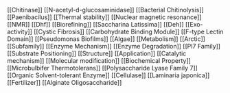 [[Chitinase]]
[[N-acetyl-d-glucosaminidase]]
[[Bacterial Chitinolysis]]
[[Paenibacilus]]
[[Thermal stability]]
[[Nuclear magnetic resonance]]
[[NMR]]
[[Dhf]]
[[Biorefining]]
[[Saccharina Latissima]]
[[Deh]]
[[Exo-activity]]
[[Cystic Fibrosis]]
[[Carbohydrate Binding Module]]
[[F-type Lectin Domain]]
[[Pseudomonas Biofilms]]
[[Algae]]
[[Metabolism]]
[[Arctic]]
[[Subfamily]]
[[Enzyme Mechanism]]
[[Enzyme Degradation]]
[[Pl7 Family]]
[[Substrate Positioning]]
[[Structure]]
[[Application]]
[[Catalytic mechanism]]
[[Molecular modification]]
[[Biochemical Property]]
[[Microbulbifer Thermotolerans]]
[[Polysaccharide Lyase Family 7]]
[[Organic Solvent-tolerant Enzyme]]
[[Cellulase]]
[[Laminaria japonica]]
[[Fertilizer]]
[[Alginate Oligosaccharide]]
